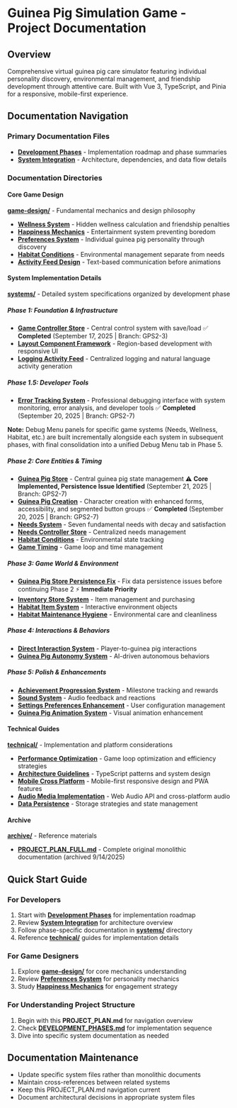 # Guinea Pig Simulation Game - Project Documentation

## Overview
Comprehensive virtual guinea pig care simulator featuring individual personality discovery, environmental management, and friendship development through attentive care. Built with Vue 3, TypeScript, and Pinia for a responsive, mobile-first experience.

## Documentation Navigation

### Primary Documentation Files
- **[Development Phases](DEVELOPMENT_PHASES.md)** - Implementation roadmap and phase summaries
- **[System Integration](SYSTEM_INTEGRATION.md)** - Architecture, dependencies, and data flow details

### Documentation Directories

#### Core Game Design
**[game-design/](game-design/)** - Fundamental mechanics and design philosophy
- **[Wellness System](game-design/wellness-system.md)** - Hidden wellness calculation and friendship penalties
- **[Happiness Mechanics](game-design/happiness-mechanics.md)** - Entertainment system preventing boredom
- **[Preferences System](game-design/preferences-system.md)** - Individual guinea pig personality through discovery
- **[Habitat Conditions](game-design/habitat-conditions.md)** - Environmental management separate from needs
- **[Activity Feed Design](game-design/activity-feed-design.md)** - Text-based communication before animations

#### System Implementation Details
**[systems/](systems/)** - Detailed system specifications organized by development phase

##### Phase 1: Foundation & Infrastructure
- **[Game Controller Store](systems/phase1/game-controller-store.md)** - Central control system with save/load ✅ **Completed** (September 17, 2025 | Branch: GPS2-3)
- **[Layout Component Framework](systems/phase1/layout-component-framework.md)** - Region-based development with responsive UI
- **[Logging Activity Feed](systems/phase1/logging-activity-feed.md)** - Centralized logging and natural language activity generation

##### Phase 1.5: Developer Tools
- **[Error Tracking System](systems/phase1/error-tracking.md)** - Professional debugging interface with system monitoring, error analysis, and developer tools ✅ **Completed** (September 20, 2025 | Branch: GPS2-7)

**Note:** Debug Menu panels for specific game systems (Needs, Wellness, Habitat, etc.) are built incrementally alongside each system in subsequent phases, with final consolidation into a unified Debug Menu tab in Phase 5.

##### Phase 2: Core Entities & Timing
- **[Guinea Pig Store](systems/phase2/guinea-pig-store.md)** - Central guinea pig state management ⚠️ **Core Implemented, Persistence Issue Identified** (September 21, 2025 | Branch: GPS2-7)
- **[Guinea Pig Creation](systems/phase2/guinea-pig-creation.md)** - Character creation with enhanced forms, accessibility, and segmented button groups ✅ **Completed** (September 20, 2025 | Branch: GPS2-7)
- **[Needs System](systems/phase2/needs-system.md)** - Seven fundamental needs with decay and satisfaction
- **[Needs Controller Store](systems/phase2/needs-controller-store.md)** - Centralized needs management
- **[Habitat Conditions](systems/phase2/habitat-conditions.md)** - Environmental state tracking
- **[Game Timing](systems/phase2/game-timing.md)** - Game loop and time management

##### Phase 3: Game World & Environment
- **[Guinea Pig Store Persistence Fix](systems/phase3/guinea-pig-store-persistence-fix.md)** - Fix data persistence issues before continuing Phase 2 ⚡ **Immediate Priority**
- **[Inventory Store System](systems/phase3/inventory-store-system.md)** - Item management and purchasing
- **[Habitat Item System](systems/phase3/habitat-item-system.md)** - Interactive environment objects
- **[Habitat Maintenance Hygiene](systems/phase3/habitat-maintenance-hygiene-system.md)** - Environmental care and cleanliness

##### Phase 4: Interactions & Behaviors
- **[Direct Interaction System](systems/phase4/direct-interaction-system.md)** - Player-to-guinea pig interactions
- **[Guinea Pig Autonomy System](systems/phase4/guinea-pig-autonomy-system.md)** - AI-driven autonomous behaviors

##### Phase 5: Polish & Enhancements
- **[Achievement Progression System](systems/phase5/achievement-progression-system.md)** - Milestone tracking and rewards
- **[Sound System](systems/phase5/sound-system.md)** - Audio feedback and reactions
- **[Settings Preferences Enhancement](systems/phase5/settings-preferences-enhancement.md)** - User configuration management
- **[Guinea Pig Animation System](systems/phase5/guinea-pig-animation-system.md)** - Visual animation enhancement

#### Technical Guides
**[technical/](technical/)** - Implementation and platform considerations
- **[Performance Optimization](technical/performance-optimization.md)** - Game loop optimization and efficiency strategies
- **[Architecture Guidelines](technical/architecture-guidelines.md)** - TypeScript patterns and system design
- **[Mobile Cross Platform](technical/mobile-cross-platform.md)** - Mobile-first responsive design and PWA features
- **[Audio Media Implementation](technical/audio-media-implementation.md)** - Web Audio API and cross-platform audio
- **[Data Persistence](technical/data-persistence.md)** - Storage strategies and state management

#### Archive
**[archive/](archive/)** - Reference materials
- **[PROJECT_PLAN_FULL.md](archive/PROJECT_PLAN_FULL.md)** - Complete original monolithic documentation (archived 9/14/2025)

## Quick Start Guide

### For Developers
1. Start with **[Development Phases](DEVELOPMENT_PHASES.md)** for implementation roadmap
2. Review **[System Integration](SYSTEM_INTEGRATION.md)** for architecture overview
3. Follow phase-specific documentation in **[systems/](systems/)** directory
4. Reference **[technical/](technical/)** guides for implementation details

### For Game Designers
1. Explore **[game-design/](game-design/)** for core mechanics understanding
2. Review **[Preferences System](game-design/preferences-system.md)** for personality mechanics
3. Study **[Happiness Mechanics](game-design/happiness-mechanics.md)** for engagement strategy

### For Understanding Project Structure
1. Begin with this **PROJECT_PLAN.md** for navigation overview
2. Check **[DEVELOPMENT_PHASES.md](DEVELOPMENT_PHASES.md)** for implementation sequence
3. Dive into specific system documentation as needed

## Documentation Maintenance
- Update specific system files rather than monolithic documents
- Maintain cross-references between related systems
- Keep this PROJECT_PLAN.md navigation current
- Document architectural decisions in appropriate system files